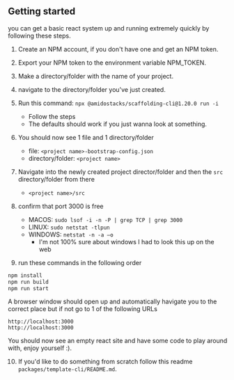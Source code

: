 ## Getting started

you can get a basic react system up and running extremely quickly by following these steps.

1. Create an NPM account, if you don't have one and get an NPM token.

2. Export your NPM token to the environment variable NPM_TOKEN.

3. Make a directory/folder with the name of your project.

4. navigate to the directory/folder you've just created.

5. Run this command: `npx @amidostacks/scaffolding-cli@1.20.0 run -i`
   * Follow the steps
   * The defaults should work if you just wanna look at something.

6. You should now see 1 file and 1 directory/folder
   * file: `<project name>-bootstrap-config.json`
   * directory/folder: `<project name>`

7. Navigate into the newly created project director/folder and then the `src` directory/folder from there
   * `<project name>/src`

8. confirm that port 3000 is free
   * MACOS: `sudo lsof -i -n -P | grep TCP | grep 3000`
   * LINUX: `sudo netstat -tlpun`
   * WINDOWS: `netstat -n -a –o`
     * I'm not 100% sure about windows I had to look this up on the web

9. run these commands in the following order
```bash
npm install
npm run build
npm run start
```

A browser window should open up and automatically havigate you to the correct place but if not go to 1 of the following URLs

```
http://localhost:3000
http://localhost:3000
```

You should now see an empty react site and have some code to play around with, enjoy yourself :).

10. If you'd like to do something from scratch follow this readme `packages/template-cli/README.md`.